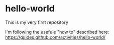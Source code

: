 # hello-world
This is my very first repository

I'm following the usefule "how to" described here: https://guides.github.com/activities/hello-world/
